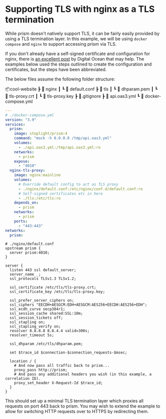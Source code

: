# Supporting TLS with nginx as a TLS termination

While prism doesn't natively support TLS, it can be fairly easily provided by using a TLS termination layer. In this example, we will be using `docker compose` and `nginx` to support accessing prism via TLS.

If you don't already have a self-signed certificate and configuration for nginx, there is [an excellent post](https://www.digitalocean.com/community/tutorials/how-to-create-a-self-signed-ssl-certificate-for-nginx-in-ubuntu-16-04) by Digital Ocean that may help. The examples below used the steps outlined to create the configuration and certificates, but the steps have been abbreviated.

The below files assume the following folder structure:

📦cool-website
 ┣ 📂 nginx
 ┃ ┗ 📜 default.conf
 ┣ 📂 tls
 ┃ ┗ 📜 dhparam.pem
 ┃ ┗ 📜 tls-proxy.crt
 ┃ ┗ 📜 tls-proxy.key
 ┣ 📜.gitignore
 ┣ 📜 api.oas3.yml
 ┗ 📜 docker-compose.yml


```yaml
---
# ./docker-compose.yml
version: "3.9"
services:
  prism:
    image: stoplight/prism:4
    command: "mock -h 0.0.0.0 /tmp/api.oas3.yml"
    volumes:
      - ./api.oas3.yml:/tmp/api.oas3.yml:ro
    networks:
      - prism
    expose:
      - "4010"
  nginx-tls-proxy:
    image: nginx:mainline
    volumes:
      # Override default config to act as TLS proxy
      - ./nginx/default.conf:/etc/nginx/conf.d/default.conf:ro
      # Self-signed certificates etc in here
      - ./tls:/etc/tls:ro
    depends_on:
      - prism
    networks:
      - prism
    ports:
      - "443:443"
networks:
  prism:
```

```nginx
# ./nginx/default.conf
upstream prism {
  server prism:4010;
}

server {
  listen 443 ssl default_server;
  server_name _;
  ssl_protocols TLSv1.3 TLSv1.2;

  ssl_certificate /etc/tls/tls-proxy.crt;
  ssl_certificate_key /etc/tls/tls-proxy.key;

  ssl_prefer_server_ciphers on;
  ssl_ciphers "EECDH+AESGCM:EDH+AESGCM:AES256+EECDH:AES256+EDH";
  ssl_ecdh_curve secp384r1;
  ssl_session_cache shared:SSL:10m;
  ssl_session_tickets off;
  ssl_stapling on;
  ssl_stapling_verify on;
  resolver 8.8.8.8 8.8.4.4 valid=300s;
  resolver_timeout 5s;

  ssl_dhparam /etc/tls/dhparam.pem;

  set $trace_id $connection-$connection_requests-$msec;

  location / {
    # And now pass all traffic back to prism...
    proxy_pass http://prism;
    # And pass any additional headers you wish (in this example, a correlation ID).
    proxy_set_header X-Request-Id $trace_id;
  }
}
```

This should set up a minimal TLS termination layer which proxies all requests on port 443 back to prism. You may wish to extend the example to allow for switching HTTP requests over to HTTPS by redirecting them.
